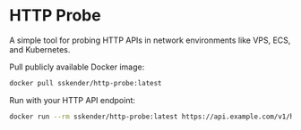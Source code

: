 # HTTP Probe

A simple tool for probing HTTP APIs in network environments like VPS, ECS, and Kubernetes.

Pull publicly available Docker image:

```bash
docker pull sskender/http-probe:latest
```

Run with your HTTP API endpoint:

```bash
docker run --rm sskender/http-probe:latest https://api.example.com/v1/health
```
